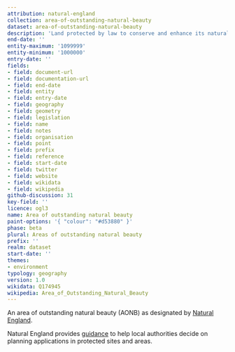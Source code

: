 ```yaml
---
attribution: natural-england
collection: area-of-outstanding-natural-beauty
dataset: area-of-outstanding-natural-beauty
description: 'Land protected by law to conserve and enhance its natural beauty'
end-date: ''
entity-maximum: '1099999'
entity-minimum: '1000000'
entry-date: ''
fields:
- field: document-url
- field: documentation-url
- field: end-date
- field: entity
- field: entry-date
- field: geography
- field: geometry
- field: legislation
- field: name
- field: notes
- field: organisation
- field: point
- field: prefix
- field: reference
- field: start-date
- field: twitter
- field: website
- field: wikidata
- field: wikipedia
github-discussion: 31
key-field: ''
licence: ogl3
name: Area of outstanding natural beauty
paint-options: '{ "colour": "#d53880" }'
phase: beta
plural: Areas of outstanding natural beauty
prefix: ''
realm: dataset
start-date: ''
themes:
- environment
typology: geography
version: 1.0
wikidata: Q174945
wikipedia: Area_of_Outstanding_Natural_Beauty
---
```


An area of outstanding natural beauty (AONB) as designated by [Natural England](https://www.gov.uk/government/organisations/natural-england).

Natural England provides [guidance](https://www.gov.uk/guidance/protected-sites-and-areas-how-to-review-planning-applications) to help local authorities decide on planning applications in protected sites and areas.
